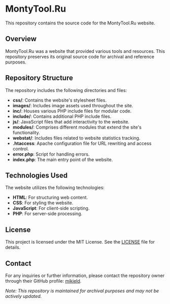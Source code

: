 # MontyTool.Ru

This repository contains the source code for the MontyTool.Ru website.

## Overview

MontyTool.Ru was a website that provided various tools and resources. This repository preserves its original source code for archival and reference purposes.

## Repository Structure

The repository includes the following directories and files:

- **css/**: Contains the website's stylesheet files.
- **images/**: Includes image assets used throughout the site.
- **inc/**: Houses various PHP include files for modular code.
- **include/**: Contains additional PHP include files.
- **js/**: JavaScript files that add interactivity to the website.
- **modules/**: Comprises different modules that extend the site's functionality.
- **webstat/**: Includes files related to website statistics tracking.
- **.htaccess**: Apache configuration file for URL rewriting and access control.
- **error.php**: Script for handling errors.
- **index.php**: The main entry point of the website.

## Technologies Used

The website utilizes the following technologies:

- **HTML**: For structuring web content.
- **CSS**: For styling the website.
- **JavaScript**: For client-side scripting.
- **PHP**: For server-side processing.

## License

This project is licensed under the MIT License. See the [LICENSE](LICENSE) file for details.

## Contact

For any inquiries or further information, please contact the repository owner through their GitHub profile: [mikield](https://github.com/mikield).

*Note: This repository is maintained for archival purposes and may not be actively updated.*
